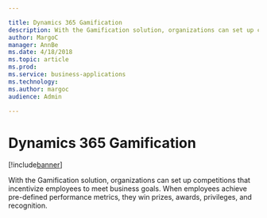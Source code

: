 ```yaml
---

title: Dynamics 365 Gamification
description: With the Gamification solution, organizations can set up competitions that incentivize employees to meet business goals.
author: MargoC
manager: AnnBe
ms.date: 4/18/2018
ms.topic: article
ms.prod: 
ms.service: business-applications
ms.technology: 
ms.author: margoc
audience: Admin

---
```

#  Dynamics 365 Gamification 




[!include[banner](../../includes/banner.md)]

With the Gamification solution, organizations can set up competitions that
incentivize employees to meet business goals. When employees achieve pre-defined
performance metrics, they win prizes, awards, privileges, and recognition.
